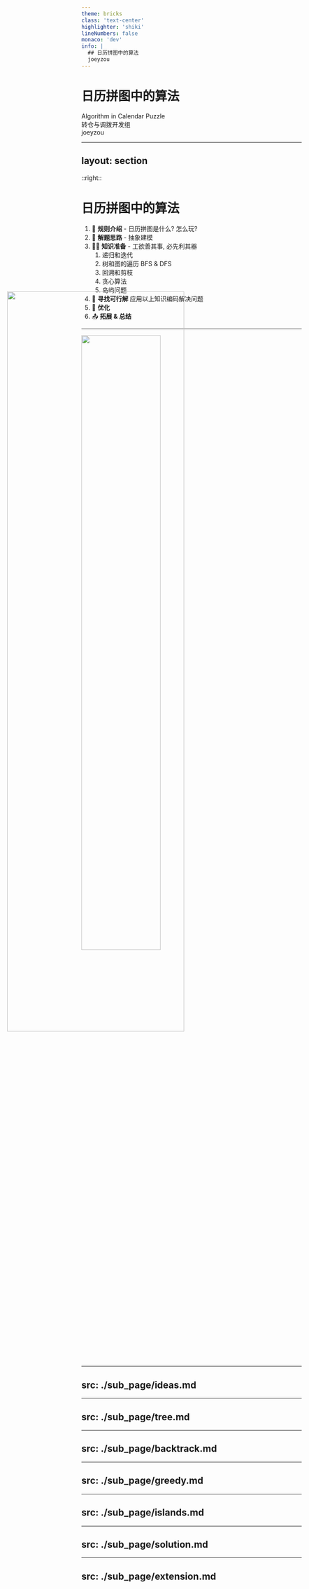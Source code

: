 ```yaml
---
theme: bricks
class: 'text-center'
highlighter: 'shiki'
lineNumbers: false
monaco: 'dev'
info: |
  ## 日历拼图中的算法
  joeyzou
---
```

# 日历拼图中的算法

Algorithm in Calendar Puzzle <br>
转仓与调拨开发组<br>joeyzou

---
layout: section
---

<img src="https://picgo-1253542015.cos.ap-guangzhou.myqcloud.com/uPic/word_cloud.jpg" class="rounded shadow" style="height:65%;position:absolute;top:18%;left:6%" />

::right::

# 日历拼图中的算法

1. 📝 **规则介绍** - 日历拼图是什么? 怎么玩?
1. 🎨 **解题思路** - 抽象建模
1. 🧑‍💻 **知识准备** - 工欲善其事, 必先利其器
    1. 递归和迭代
    1. 树和图的遍历 BFS & DFS
    1. 回溯和剪枝
    1. 贪心算法
    1. 岛屿问题
1. 🤹 **寻找可行解** 应用以上知识编码解决问题
1. 🎥 **优化**
1. 📤 **拓展 & 总结**

---

<a target="_blank" href="https://www.bilibili.com/video/BV1Eb4y177Hs?spm_id_from=333.337.search-card.all.click">
    <img src="https://picgo-1253542015.cos.ap-guangzhou.myqcloud.com/uPic/calendar.jpeg" style="width:60%" class="center-screen rounded shadow" />
</a>
<!-- ---

<img src="https://picgo-1253542015.cos.ap-guangzhou.myqcloud.com/uPic/fish.jpeg" style="width:50%" class="center-screen rounded shadow" />
<p v-after class="absolute bottom-23 left-45 opacity-30 transform -rotate-10">Meow!</p> -->

---
src: ./sub_page/ideas.md
---

---
src: ./sub_page/tree.md
---

---
src: ./sub_page/backtrack.md
---

---
src: ./sub_page/greedy.md
---

---
src: ./sub_page/islands.md
---

---
src: ./sub_page/solution.md
---

---
src: ./sub_page/extension.md
---
